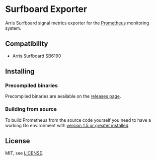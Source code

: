 # Surfboard Exporter

Arris Surfboard signal metrics exporter for the [Prometheus](https://prometheus.io)
monitoring system.

## Compatibility

- Arris Surfboard SB6190

## Installing

### Precompiled binaries

Precompiled binaries are available on the [releases page](https://github.com/ipstatic/surfboard_exporter/releases).

### Building from source

To build Prometheus from the source code yourself you need to have a working
Go environment with [version 1.5 or greater installed](http://golang.org/doc/install).

## License

MIT, see [LICENSE](https://github.com/ipstatic/surfboard_exporter/blob/master/LICENSE).
